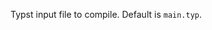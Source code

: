 <!-- markdownlint-disable-file first-line-h1 -->

Typst input file to compile. Default is `main.typ`.
